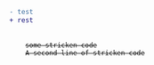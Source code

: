 ```diff
- test
+ rest
```

<pre>
  <code>
    <del>some stricken code</del>
    <del>A second line of stricken code</del>
   <code>
</pre>
